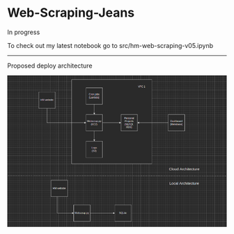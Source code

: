 # Web-Scraping-Jeans

In progress

To check out my latest notebook go to src/hm-web-scraping-v05.ipynb

-----
Proposed deploy architecture

![](./imgs/architecture.png)